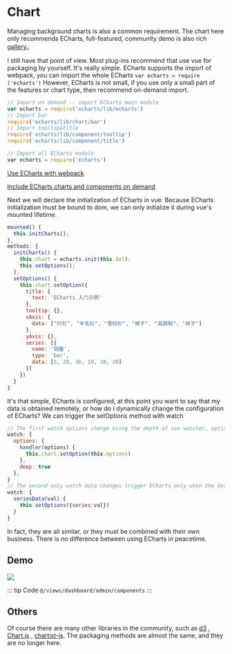 # Chart

Managing background charts is also a common requirement. The chart here only recommends ECharts, full-featured, community demo is also rich [gallery](http://gallery.echartsjs.com/explore.html)。

I still have that point of view. Most plug-ins recommend that use vue for packaging by yourself. It's really simple. ECharts supports the import of webpack, you can import the whole ECharts `var echarts = require ('echarts')` However, ECharts is not small, if you use only a small part of the features or chart type, then recommend on-demand import.

```javascript
// Import on demand -- import ECharts main module
var echarts = require('echarts/lib/echarts')
// Import bar
require('echarts/lib/chart/bar')
// Import tooltip&title
require('echarts/lib/component/tooltip')
require('echarts/lib/component/title')

// Import all ECharts module
var echarts = require('echarts')
```

[Use ECharts with webpack](https://ecomfe.github.io/echarts-doc/public/en/tutorial.html#Use%20ECharts%20with%20webpack)

[Include ECharts charts and components on demand](https://ecomfe.github.io/echarts-doc/public/en/tutorial.html#Use%20ECharts%20with%20webpack)

Next we will declare the initialization of ECharts in vue. Because ECharts initialization must be bound to dom, we can only initialize it during vue's mounted lifetime.

```javascript
mounted() {
  this.initCharts();
},
methods: {
  initCharts() {
    this.chart = echarts.init(this.$el);
    this.setOptions();
  },
  setOptions() {
    this.chart.setOption({
      title: {
        text: 'ECharts 入门示例'
      },
      tooltip: {},
      xAxis: {
        data: ["衬衫", "羊毛衫", "雪纺衫", "裤子", "高跟鞋", "袜子"]
      },
      yAxis: {},
      series: [{
        name: '销量',
        type: 'bar',
        data: [5, 20, 36, 10, 10, 20]
      }]
    })
  }
}
```

It's that simple, ECharts is configured, at this point you want to say that my data is obtained remotely, or how do I dynamically change the configuration of ECharts? We can trigger the setOptions method with watch

```javascript
// The first watch options change Using the depth of vue watcher, options are re-setOption
watch: {
  options: {
    handler(options) {
      this.chart.setOption(this.options)
    },
    deep: true
  },
}
// The second only watch data changes trigger ECharts only when the data changes
watch: {
  seriesData(val) {
    this.setOptions({series:val})
  }
}
```

In fact, they are all similar, or they must be combined with their own business. There is no difference between using ECharts in peacetime.

## Demo

![](https://wpimg.wallstcn.com/137aeadd-ad0e-4b21-badd-c53f96b7482b.gif)

::: tip Code `@/views/dashboard/admin/components` :::

## Others

Of course there are many other libraries in the community, such as [d3](https://github.com/d3/d3) , [Chart.js](https://github.com/chartjs/Chart.js) , [chartist-js](https://github.com/gionkunz/chartist-js). The packaging methods are almost the same, and they are no longer here.

